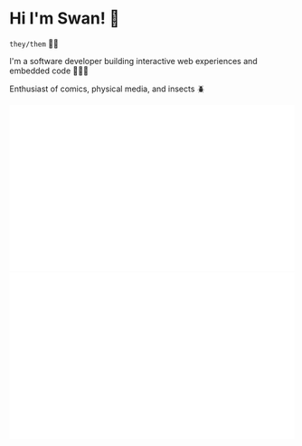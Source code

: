 # Hi I'm Swan! 🦢

`they/them` 🏳️‍⚧️

I'm a software developer building interactive web experiences and embedded code 👩🏻‍💻

Enthusiast of comics, physical media, and insects 🪲

![](https://github.com/pitworker/github-stats/blob/master/generated/overview.svg)
![](https://github.com/pitworker/github-stats/blob/master/generated/languages.svg)
